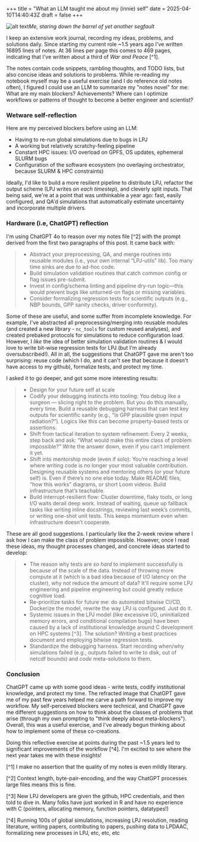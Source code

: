 +++
title = "What an LLM taught me about my (innie) self"
date = 2025-04-10T14:40:43Z
draft = false
+++

![alt text](/innie.png)*Me, staring down the barrel of yet another segfault*

I keep an extensive work journal, recording my ideas, problems, and solutions daily.
Since starting my current role ~1.5 years ago I've written 16895 lines of notes.
At 36 lines per page this comes to 469 pages, indicating that I've written about a third of _War and Peace_ [^1].

The notes contain code snippets, rambling thoughts, and TODO lists, but also concise ideas and solutions to problems. While re-reading my notebook myself may be a useful exercise (and I do 
reference old notes often), I figured I could use an LLM to summarize my "notes novel" for me: What are my main blockers? Achievements? Where can I optimize workflows or patterns of thought to become 
a better engineer and scientist?

### Wetware self-reflection

Here are my perceived blockers before using an LLM:

- Having to re-run global simulations due to bugs in LPJ
- A working but relatively scratchy-feeling pipeline
- Constant HPC issues: I/O overload on GPFS, OS updates, ephemeral SLURM bugs
- Configuration of the software ecosystem (no overlaying orchestrator, because SLURM & HPC constraints)

Ideally, I'd like to build a more resilient pipeline to distribute LPJ, refactor the output scheme (LPJ writes _on each timestep_), and cleverly split inputs. That being said, we're at a point that was unthinkable a year ago:
fast, easily configured, and QA'd simulations that automatically estimate uncertainty and incorporate multiple drivers.

### Hardware (i.e, ChatGPT) reflection
I'm using ChatGPT 4o to reason over my notes file [^2] with the prompt derived from the first two paragraphs of this post. It came back with:
> - Abstract your preprocessing, QA, and merge routines into reusable modules (i.e., your own internal “LPJ-utils” lib). Too many time sinks are due to ad-hoc code.
> - Build simulation validation routines that catch common config or flag issues pre-submit.
> - Invest in config/schema linting and pipeline dry-run logic—this would prevent bugs like unturned-on flags or missing variables.
> - Consider formalizing regression tests for scientific outputs (e.g., NBP bounds, GPP sanity checks, driver conformity).

Some of these are useful, and some suffer from incomplete knowledge. For example, I've abstracted all preprocessing/merging into reusable modules (and created a new library - `nc_tools` for custom reused analyses),
and created prebaked protocols for simulations to reduce configuration load. However, I _like_ the idea of better simulation validation routines & I would love to write bit-wise regression tests for LPJ (but I'm already oversubscribed!).
All in all, the suggestions that ChatGPT gave me aren't too surprising: reuse code (which I do, and it can't see that because it doesn't have access to my github), formalize tests, and protect my time.

I asked it to go deeper, and got some more interesting results:

> - Design for your future self at scale
> - Codify your debugging instincts into tooling:
>   You debug like a surgeon — slicing right to the problem. But you do this manually, every time.
>   Build a reusable debugging harness that can test key outputs for scientific sanity (e.g., “Is GPP plausible given input radiation?”). Logics like this can become property-based tests or assertions.
> - Shift from tactical iteration to system refinement:
>   Every 2 weeks, step back and ask: “What would make this entire class of problem impossible?” Write the answer down, even if you can’t implement it yet.
> - Shift into mentorship mode (even if solo):
>   You’re reaching a level where writing code is no longer your most valuable contribution. Designing reusable systems and mentoring others (or your future self) is.
>   Even if there’s no one else today. Make README files, “how this works” diagrams, or short Loom videos. Build infrastructure that’s teachable.
> - Build interrupt-resilient flow:
>   Cluster downtime, flaky tools, or long I/O waits derail deep work.
>   Instead of waiting, queue up fallback tasks like writing inline docstrings, reviewing last week’s commits, or writing one-shot unit tests. This keeps momentum even when infrastructure doesn’t cooperate.

These are all good suggestions. I particularly like the 2-week review where I ask how I can make the class of problem impossible. However, once I read these ideas, my thought processes changed, and concrete
ideas started to develop:

> - The reason why tests are _so hard_ to implement successfully is because of the scale of the data. Instead of throwing more compute at it (which is a bad idea because
> of I/O latency on the cluster), why not reduce the amount of data? It'll require some LPJ engineering and pipeline engineering but could greatly reduce cognitive load.
> - Re-prioritize tasks for future me: do automated bitwise CI/CD, Dockerize the model, rewrite the way LPJ is configured. Just do it.
> - Systemic issues in the LPJ model (like excessive I/O, uninitialized memory errors, and conditional compilation bugs) have been caused by a lack of institutional knowledge around C development on HPC systems [^3]. 
>   The solution? Writing a best practices document and employing bitwise regression tests.
> - Standardize the debugging harness. Start recording when/why simulations failed (e.g., outputs failed to write to disk, out of netcdf bounds) and _code_ meta-solutions to them.
 

### Conclusion
ChatGPT came up with some good ideas - write tests, codify institutional knowledge, and protect my time. The refracted image that ChatGPT gave me of my past
few years helped me carve a path forward to improve my workflow. My self-perceived blockers were technical, and ChatGPT gave me 
different suggestions on how to think about the classes of problems that arise (through my own prompting to "think deeply about meta-blockers"). Overall, this was a useful
exercise, and I've already begun thinking about how to implement some of these co-creations.

Doing this reflective exercise at points during the past ~1.5 years led to significant improvements of the workflow [^4]. I'm excited to see where the next year takes me with these insights!

[^1] I make no assertion that the quality of my notes is even mildly literary.

[^2] Context length, byte-pair-encoding, and the way ChatGPT processes large files means this is fine.

[^3] New LPJ developers are given the github, HPC credentials, and then told to dive in. Many folks have just worked in R and have no experience with C (pointers, allocating memory, function pointers, datatypes!)

[^4] Running 100s of global simulations, increasing LPJ resolution, reading literature, writing papers, contributing to papers, pushing data to LPDAAC, formalizing new
processes in LPJ, etc, etc, etc
